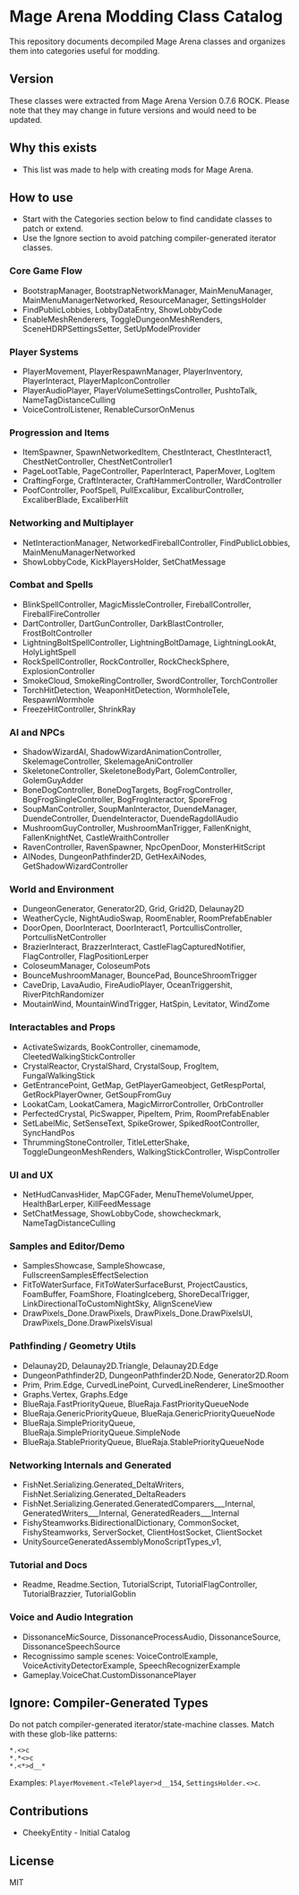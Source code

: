 # Mage Arena Modding Class Catalog

This repository documents decompiled Mage Arena classes and organizes them into categories useful for modding.

## Version
These classes were extracted from Mage Arena Version 0.7.6 ROCK. Please note that they may change in future versions and would need to be updated.

## Why this exists
- This list was made to help with creating mods for Mage Arena.

## How to use
- Start with the Categories section below to find candidate classes to patch or extend.
- Use the Ignore section to avoid patching compiler-generated iterator classes.

### Core Game Flow
- BootstrapManager, BootstrapNetworkManager, MainMenuManager, MainMenuManagerNetworked, ResourceManager, SettingsHolder
- FindPublicLobbies, LobbyDataEntry, ShowLobbyCode
- EnableMeshRenderers, ToggleDungeonMeshRenders, SceneHDRPSettingsSetter, SetUpModelProvider

### Player Systems
- PlayerMovement, PlayerRespawnManager, PlayerInventory, PlayerInteract, PlayerMapIconController
- PlayerAudioPlayer, PlayerVolumeSettingsController, PushtoTalk, NameTagDistanceCulling
- VoiceControlListener, RenableCursorOnMenus

### Progression and Items
- ItemSpawner, SpawnNetworkedItem, ChestInteract, ChestInteract1, ChestNetController, ChestNetController1
- PageLootTable, PageController, PaperInteract, PaperMover, LogItem
- CraftingForge, CraftInteracter, CraftHammerController, WardController
- PoofController, PoofSpell, PullExcalibur, ExcaliburController, ExcaliberBlade, ExcaliberHilt

### Networking and Multiplayer
- NetInteractionManager, NetworkedFireballController, FindPublicLobbies, MainMenuManagerNetworked
- ShowLobbyCode, KickPlayersHolder, SetChatMessage

### Combat and Spells
- BlinkSpellController, MagicMissleController, FireballController, FireballFireController
- DartController, DartGunController, DarkBlastController, FrostBoltController
- LightningBoltSpellController, LightningBoltDamage, LightningLookAt, HolyLightSpell
- RockSpellController, RockController, RockCheckSphere, ExplosionController
- SmokeCloud, SmokeRingController, SwordController, TorchController
- TorchHitDetection, WeaponHitDetection, WormholeTele, RespawnWormhole
- FreezeHitController, ShrinkRay

### AI and NPCs
- ShadowWizardAI, ShadowWizardAnimationController, SkelemageController, SkelemageAniController
- SkeletoneController, SkeletoneBodyPart, GolemController, GolemGuyAdder
- BoneDogController, BoneDogTargets, BogFrogController, BogFrogSingleController, BogFrogInteractor, SporeFrog
- SoupManController, SoupManInteractor, DuendeManager, DuendeController, DuendeInteractor, DuendeRagdollAudio
- MushroomGuyController, MushroomManTrigger, FallenKnight, FallenKnightNet, CastleWraithController
- RavenController, RavenSpawner, NpcOpenDoor, MonsterHitScript
- AINodes, DungeonPathfinder2D, GetHexAiNodes, GetShadowWizardController

### World and Environment
- DungeonGenerator, Generator2D, Grid, Grid2D, Delaunay2D
- WeatherCycle, NightAudioSwap, RoomEnabler, RoomPrefabEnabler
- DoorOpen, DoorInteract, DoorInteract1, PortcullisController, PortcullisNetController
- BrazierInteract, BrazzerInteract, CastleFlagCapturedNotifier, FlagController, FlagPositionLerper
- ColoseumManager, ColoseumPots
- BounceMushroomManager, BouncePad, BounceShroomTrigger
- CaveDrip, LavaAudio, FireAudioPlayer, OceanTriggershit, RiverPitchRandomizer
- MoutainWind, MountainWindTrigger, HatSpin, Levitator, WindZome

### Interactables and Props
- ActivateSwizards, BookController, cinemamode, CleetedWalkingStickController
- CrystalReactor, CrystalShard, CrystalSoup, FrogItem, FungalWalkingStick
- GetEntrancePoint, GetMap, GetPlayerGameobject, GetRespPortal, GetRockPlayerOwner, GetSoupFromGuy
- LookatCam, LookatCamera, MagicMirrorController, OrbController
- PerfectedCrystal, PicSwapper, PipeItem, Prim, RoomPrefabEnabler
- SetLabelMic, SetSenseText, SpikeGrower, SpikedRootController, SyncHandPos
- ThrummingStoneController, TitleLetterShake, ToggleDungeonMeshRenders, WalkingStickController, WispController

### UI and UX
- NetHudCanvasHider, MapCGFader, MenuThemeVolumeUpper, HealthBarLerper, KillFeedMessage
- SetChatMessage, ShowLobbyCode, showcheckmark, NameTagDistanceCulling

### Samples and Editor/Demo
- SamplesShowcase, SampleShowcase, FullscreenSamplesEffectSelection
- FitToWaterSurface, FitToWaterSurfaceBurst, ProjectCaustics, FoamBuffer, FoamShore, FloatingIceberg, ShoreDecalTrigger, LinkDirectionalToCustomNightSky, AlignSceneView
- DrawPixels_Done.DrawPixels, DrawPixels_Done.DrawPixelsUI, DrawPixels_Done.DrawPixelsVisual

### Pathfinding / Geometry Utils
- Delaunay2D, Delaunay2D.Triangle, Delaunay2D.Edge
- DungeonPathfinder2D, DungeonPathfinder2D.Node, Generator2D.Room
- Prim, Prim.Edge, CurvedLinePoint, CurvedLineRenderer, LineSmoother
- Graphs.Vertex, Graphs.Edge
- BlueRaja.FastPriorityQueue, BlueRaja.FastPriorityQueueNode
- BlueRaja.GenericPriorityQueue, BlueRaja.GenericPriorityQueueNode
- BlueRaja.SimplePriorityQueue, BlueRaja.SimplePriorityQueue.SimpleNode
- BlueRaja.StablePriorityQueue, BlueRaja.StablePriorityQueueNode

### Networking Internals and Generated
- FishNet.Serializing.Generated_DeltaWriters, FishNet.Serializing.Generated_DeltaReaders
- FishNet.Serializing.Generated.GeneratedComparers___Internal, GeneratedWriters___Internal, GeneratedReaders___Internal
- FishySteamworks.BidirectionalDictionary, CommonSocket, FishySteamworks, ServerSocket, ClientHostSocket, ClientSocket
- UnitySourceGeneratedAssemblyMonoScriptTypes_v1, <PrivateImplementationDetails>

### Tutorial and Docs
- Readme, Readme.Section, TutorialScript, TutorialFlagController, TutorialBrazzier, TutorialGoblin

### Voice and Audio Integration
- DissonanceMicSource, DissonanceProcessAudio, DissonanceSource, DissonanceSpeechSource
- Recognissimo sample scenes: VoiceControlExample, VoiceActivityDetectorExample, SpeechRecognizerExample
- Gameplay.VoiceChat.CustomDissonancePlayer

## Ignore: Compiler-Generated Types
Do not patch compiler-generated iterator/state-machine classes. Match with these glob-like patterns:

```text
*.<>c
*.*<>c
*.<*>d__*
```

Examples: `PlayerMovement.<TelePlayer>d__154`, `SettingsHolder.<>c`.

## Contributions
- CheekyEntity - Initial Catalog

## License
MIT
